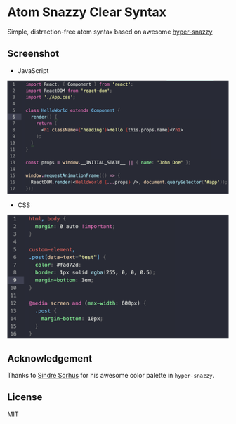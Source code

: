 # Atom Snazzy Clear Syntax

Simple, distraction-free atom syntax based on awesome [hyper-snazzy](https://github.com/sindresorhus/hyper-snazzy)

## Screenshot

- JavaScript

![Atom Snazzy Clear JS Screenshot](assets/js.png)

- CSS

![Atom Snazzy Clear CSS Screenshot](assets/css.png)


## Acknowledgement

Thanks to [Sindre Sorhus](https://github.com/sindresorhus) for his awesome color palette in `hyper-snazzy`.

## License

MIT
